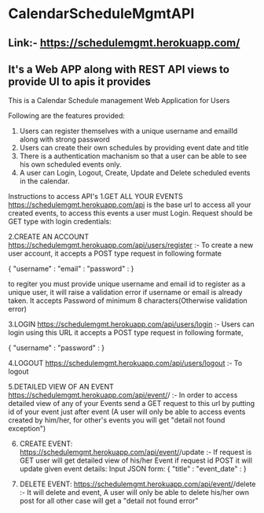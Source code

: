 # CalendarScheduleMgmtAPI

## Link:- https://schedulemgmt.herokuapp.com/

## It's a Web APP along with REST API views to provide UI to apis it provides

This is a Calendar Schedule management Web Application for Users

Following are the features provided:
1. Users can register themselves with a unique username and emailId along with strong password
2. Users can create their own schedules by providing event date and title
3. There is a authentication machanism so that a user can be able to see his own scheduled events only.
4. A user can Login, Logout, Create, Update and Delete scheduled events in the calendar.

Instructions to access API's
1.GET ALL YOUR EVENTS 
https://schedulemgmt.herokuapp.com/api is the base url to access all your created events, to access this events a user must Login.
  Request should be GET type with login credentials: 
  
2.CREATE AN ACCOUNT
https://schedulemgmt.herokuapp.com/api/users/register :- To create a new user account, it accepts a POST type request in following formate

{
  "username" :
  "email" :
  "password" :
}

to regiter you must provide unique username and email id to register as a unique user, it will raise a validation error if username or email is already taken. It accepts Password of minimum 8 characters(Otherwise validation error)

3.LOGIN
https://schedulemgmt.herokuapp.com/api/users/login :- Users can login using this URL it accepts a POST type request in following formate,

{
  "username" :
  "password" :
}

4.LOGOUT
https://schedulemgmt.herokuapp.com/api/users/logout :- To logout


5.DETAILED VIEW OF AN EVENT
https://schedulemgmt.herokuapp.com/api/event/<id>/ :- In order to access detailed view of any of your Events send a GET request to this url by putting id of your event just after event (A user will only be able to access events created by him/her, for other's events you will get "detail not found exception")
  
6. CREATE EVENT:
  https://schedulemgmt.herokuapp.com/api/event/<id>/update :- If request is GET user will get detailed view of his/her Event if request id POST it will update given event details:
Input JSON form:
  {
    "title" :
    "event_date" :
  }
  
9. DELETE EVENT:
  https://schedulemgmt.herokuapp.com/api/event/<id>/delete :- It will delete and event, A user will only be able to delete his/her own post for all other case will get a "detail not found error"
